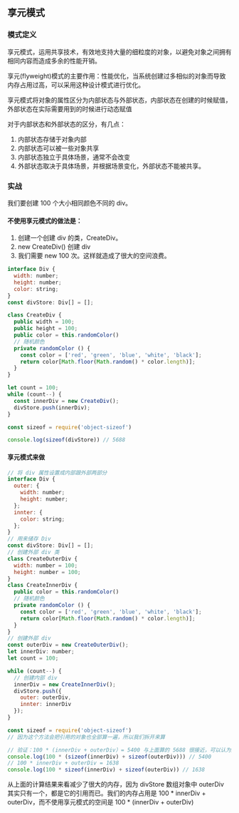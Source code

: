 ## 享元模式

### 模式定义

享元模式，运用共享技术，有效地支持大量的细粒度的对象，以避免对象之间拥有相同内容而造成多余的性能开销。

享元(flyweight)模式的主要作用：性能优化，当系统创建过多相似的对象而导致内存占用过高，可以采用这种设计模式进行优化。

享元模式将对象的属性区分为内部状态与外部状态，内部状态在创建的时候赋值，外部状态在实际需要用到的时候进行动态赋值

对于内部状态和外部状态的区分，有几点：

1. 内部状态存储于对象内部
2. 内部状态可以被一些对象共享
3. 内部状态独立于具体场景，通常不会改变
4. 外部状态取决于具体场景，并根据场景变化，外部状态不能被共享。

### 实战

我们要创建 100 个大小相同颜色不同的 div。

#### 不使用享元模式的做法是：

1. 创建一个创建 div 的类，CreateDiv。
2. new CreateDiv() 创建 div
3. 我们需要 new 100 次。这样就造成了很大的空间浪费。

```js
interface Div {
  width: number;
  height: number;
  color: string;
}
const divStore: Div[] = [];

class CreateDiv {
  public width = 100;
  public height = 100;
  public color = this.randomColor()
  // 随机颜色
  private randomColor () {
    const color = ['red', 'green', 'blue', 'white', 'black'];
    return color[Math.floor(Math.random() * color.length)];
  }
}

let count = 100;
while (count--) {
  const innerDiv = new CreateDiv();
  divStore.push(innerDiv);
}

const sizeof = require('object-sizeof')

console.log(sizeof(divStore)) // 5688
```

#### 享元模式来做

```js
// 将 div 属性设置成内部跟外部两部分
interface Div {
  outer: {
    width: number;
    height: number;
  };
  innter: {
    color: string;
  };
}
// 用来储存 Div
const divStore: Div[] = [];
// 创建外部 div 类
class CreateOuterDiv {
  width: number = 100;
  height: number = 100;
}
class CreateInnerDiv {
  public color = this.randomColor()
  // 随机颜色
  private randomColor () {
    const color = ['red', 'green', 'blue', 'white', 'black'];
    return color[Math.floor(Math.random() * color.length)];
  }
}
// 创建外部 div
const outerDiv = new CreateOuterDiv();
let innerDiv: number;
let count = 100;

while (count--) {
  // 创建内部 div
  innerDiv = new CreateInnerDiv();
  divStore.push({
    outer: outerDiv,
    innter: innerDiv
  });
}

const sizeof = require('object-sizeof')
// 因为这个方法会把引用的对象也全部算一遍，所以我们拆开来算

// 验证：100 * (innerDiv + outerDiv）= 5400 与上面算的 5688 很接近，可以认为这个方法是准确的
console.log(100 * (sizeof(innerDiv) + sizeof(outerDiv))) // 5400
// 100 * innerDiv + outerDiv = 1638
console.log(100 * sizeof(innerDiv) + sizeof(outerDiv)) // 1638
```

从上面的计算结果来看减少了很大的内存，因为 divStore 数组对象中 outerDiv 其实只有一个，都是它的引用而已。我们的内存占用是 100 * innerDiv + outerDiv，而不使用享元模式的空间是 100 * (innerDiv + outerDiv)